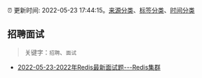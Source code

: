 :alarm_clock: 更新时间: 2022-05-23 17:44:15。[来源分类](../README.md)、[标签分类](../TAGS.md)、[时间分类](../TIMELINE.md)

## 招聘面试


> 关键字：`招聘`、`面试`



- [2022-05-23-2022年Redis最新面试题---Redis集群](https://toutiao.io/k/5gfebfx) 